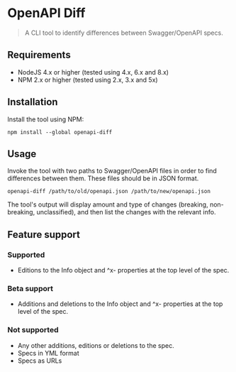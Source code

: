 # OpenAPI Diff
> A CLI tool to identify differences between Swagger/OpenAPI specs.

## Requirements
- NodeJS 4.x or higher (tested using 4.x, 6.x and 8.x)
- NPM 2.x or higher (tested using 2.x, 3.x and 5x)

## Installation

Install the tool using NPM:
```
npm install --global openapi-diff
```

## Usage
Invoke the tool with two paths to Swagger/OpenAPI files in order to find differences between them. These files should be in JSON format.
```
openapi-diff /path/to/old/openapi.json /path/to/new/openapi.json 
```

The tool's output will display amount and type of changes (breaking, non-breaking, unclassified), and then list the changes with the relevant info.

## Feature support

### Supported
- Editions to the Info object and ^x- properties at the top level of the spec.

### Beta support
- Additions and deletions to the Info object and ^x- properties at the top level of the spec.

### Not supported
- Any other additions, editions or deletions to the spec.
- Specs in YML format
- Specs as URLs